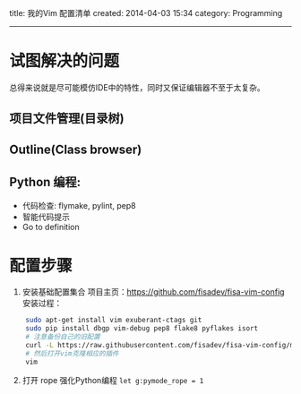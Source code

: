 
title: 我的Vim 配置清单
created: 2014-04-03 15:34
category: Programming
**********

# 试图解决的问题
  总得来说就是尽可能模仿IDE中的特性，同时又保证编辑器不至于太复杂。
  
## 项目文件管理(目录树)
## Outline(Class browser)
## Python 编程:
   + 代码检查: flymake, pylint, pep8
   + 智能代码提示
   + Go to definition


# 配置步骤   
1. 安装基础配置集合
  项目主页：https://github.com/fisadev/fisa-vim-config
  安装过程：
``` bash
    sudo apt-get install vim exuberant-ctags git
    sudo pip install dbgp vim-debug pep8 flake8 pyflakes isort
    # 注意备份自己的旧配置
    curl -L https://raw.githubusercontent.com/fisadev/fisa-vim-config/master/.vimrc > ~/.vimrc
    # 然后打开vim克隆相应的插件
    vim
```

2. 打开 rope 强化Python编程
``let g:pymode_rope = 1``
